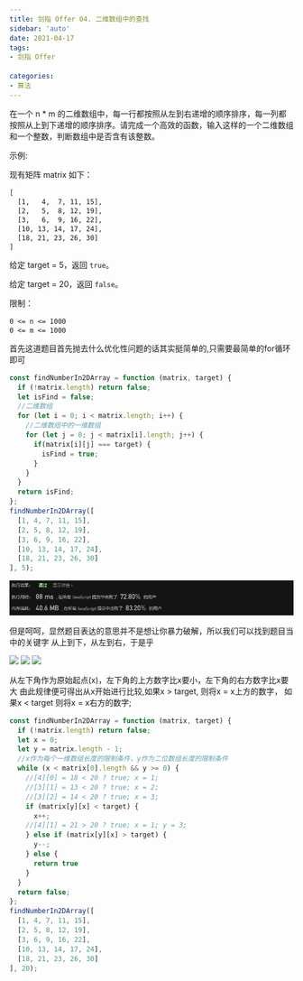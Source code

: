 ```yaml
---
title: 剑指 Offer 04. 二维数组中的查找
sidebar: 'auto'
date: 2021-04-17
tags:
- 剑指 Offer
  
categories:
- 算法
---
```


在一个 n * m 的二维数组中，每一行都按照从左到右递增的顺序排序，每一列都按照从上到下递增的顺序排序。请完成一个高效的函数，输入这样的一个二维数组和一个整数，判断数组中是否含有该整数。

示例:

现有矩阵 matrix 如下：
```
[
  [1,   4,  7, 11, 15],
  [2,   5,  8, 12, 19],
  [3,   6,  9, 16, 22],
  [10, 13, 14, 17, 24],
  [18, 21, 23, 26, 30]
]
```
给定 target = 5，返回 ``true``。

给定 target = 20，返回 ``false``。

限制：

````
0 <= n <= 1000
0 <= m <= 1000
````

首先这道题目首先抛去什么优化性问题的话其实挺简单的,只需要最简单的for循环即可
````javascript
const findNumberIn2DArray = function (matrix, target) {
  if (!matrix.length) return false;
  let isFind = false;
  //二维数组
  for (let i = 0; i < matrix.length; i++) {
    //二维数组中的一维数组
    for (let j = 0; j < matrix[i].length; j++) {
      if(matrix[i][j] === target) {
        isFind = true;
      }
    }
  }
  return isFind;
};
findNumberIn2DArray([
  [1, 4, 7, 11, 15],
  [2, 5, 8, 12, 19],
  [3, 6, 9, 16, 22],
  [10, 13, 14, 17, 24],
  [18, 21, 23, 26, 30]
], 5);
````

![findNumberIn2DArray](https://raw.githubusercontent.com/HyoukaM/HyoukaM.github.io/docs/docs/.vuepress/public/findNumberIn2DArray.png)

但是呵呵，显然题目表达的意思并不是想让你暴力破解，所以我们可以找到题目当中的关键字
从上到下，从左到右，于是乎

![](https://pic.leetcode-cn.com/658d813d066d465f5eacc438aba4869420eb7b106776d49c5ca0b8cf16383a30-offer4-1.png)
![](https://pic.leetcode-cn.com/d5a3779eee525105ae3e710067d6eaddf3a6e1cf3ff926d40999ab0dedc49235-offer4-2.png)
![](https://pic.leetcode-cn.com/a35261ece9305b6c26fe5c5cc9e7a6a05cf3a089c8c42e23b34419bdbaa6e2ae-offer4-3.png)

从左下角作为原始起点(x)，左下角的上方数字比x要小，左下角的右方数字比x要大
由此规律便可得出从x开始进行比较,如果x > target, 则将x = x上方的数字，
如果x < target 则将x = x右方的数字;

``` javascript
const findNumberIn2DArray = function (matrix, target) {
  if (!matrix.length) return false;
  let x = 0;
  let y = matrix.length - 1;
  //x作为每个一维数组长度的限制条件，y作为二位数组长度的限制条件
  while (x < matrix[0].length && y >= 0) {
    //[4][0] = 18 < 20 ? true; x = 1;
    //[3][1] = 13 < 20 ? true; x = 2;
    //[3][2] = 14 < 20 ? true; x = 3;
    if (matrix[y][x] < target) {
      x++;
    //[4][1] = 21 > 20 ? true; x = 1; y = 3; 
    } else if (matrix[y][x] > target) {
      y--;
    } else {
      return true
    }
  }
  return false;
};
findNumberIn2DArray([
  [1, 4, 7, 11, 15],
  [2, 5, 8, 12, 19],
  [3, 6, 9, 16, 22],
  [10, 13, 14, 17, 24],
  [18, 21, 23, 26, 30]
], 20);
```
